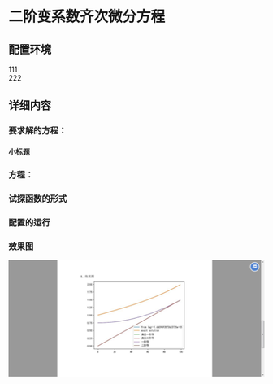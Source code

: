 # 二阶变系数齐次微分方程
## 配置环境
111  
222
## 详细内容
### 要求解的方程：
#### 小标题
### 方程：
### 试探函数的形式
### 配置的运行
### 效果图
![image](https://github.com/zhiyiqin/-erjie/blob/master/1603013554.jpg)
